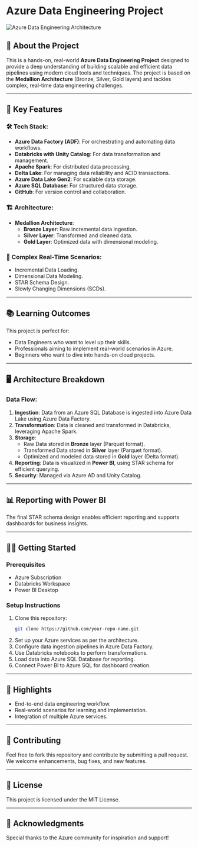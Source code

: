 # Azure Data Engineering Project

![Azure Data Engineering Architecture](./image.png)

## 🚀 About the Project
This is a hands-on, real-world **Azure Data Engineering Project** designed to provide a deep understanding of building scalable and efficient data pipelines using modern cloud tools and techniques. The project is based on the **Medallion Architecture** (Bronze, Silver, Gold layers) and tackles complex, real-time data engineering challenges.

---

## 🔰 Key Features

### 🛠️ Tech Stack:
- **Azure Data Factory (ADF)**: For orchestrating and automating data workflows.
- **Databricks with Unity Catalog**: For data transformation and management.
- **Apache Spark**: For distributed data processing.
- **Delta Lake**: For managing data reliability and ACID transactions.
- **Azure Data Lake Gen2**: For scalable data storage.
- **Azure SQL Database**: For structured data storage.
- **GitHub**: For version control and collaboration.

### 🏗️ Architecture:
- **Medallion Architecture**:
  - **Bronze Layer**: Raw incremental data ingestion.
  - **Silver Layer**: Transformed and cleaned data.
  - **Gold Layer**: Optimized data with dimensional modeling.

### 🧩 Complex Real-Time Scenarios:
- Incremental Data Loading.
- Dimensional Data Modeling.
- STAR Schema Design.
- Slowly Changing Dimensions (SCDs).

---

## 📚 Learning Outcomes
This project is perfect for:
- Data Engineers who want to level up their skills.
- Professionals aiming to implement real-world scenarios in Azure.
- Beginners who want to dive into hands-on cloud projects.

---

## 🖥️ Architecture Breakdown

### Data Flow:
1. **Ingestion**: Data from an Azure SQL Database is ingested into Azure Data Lake using Azure Data Factory.
2. **Transformation**: Data is cleaned and transformed in Databricks, leveraging Apache Spark.
3. **Storage**:
   - Raw Data stored in **Bronze** layer (Parquet format).
   - Transformed Data stored in **Silver** layer (Parquet format).
   - Optimized and modeled data stored in **Gold** layer (Delta format).
4. **Reporting**: Data is visualized in **Power BI**, using STAR schema for efficient querying.
5. **Security**: Managed via Azure AD and Unity Catalog.

---

## 📊 Reporting with Power BI
The final STAR schema design enables efficient reporting and supports dashboards for business insights.

---

## 🧑‍💻 Getting Started
### Prerequisites
- Azure Subscription
- Databricks Workspace
- Power BI Desktop

### Setup Instructions
1. Clone this repository:
   ```bash
   git clone https://github.com/your-repo-name.git
   ```
2. Set up your Azure services as per the architecture.
3. Configure data ingestion pipelines in Azure Data Factory.
4. Use Databricks notebooks to perform transformations.
5. Load data into Azure SQL Database for reporting.
6. Connect Power BI to Azure SQL for dashboard creation.

---

## 🌟 Highlights
- End-to-end data engineering workflow.
- Real-world scenarios for learning and implementation.
- Integration of multiple Azure services.

---

## 🤝 Contributing
Feel free to fork this repository and contribute by submitting a pull request. We welcome enhancements, bug fixes, and new features.

---

## 📜 License
This project is licensed under the MIT License.

---

## 🙌 Acknowledgments
Special thanks to the Azure community for inspiration and support!
